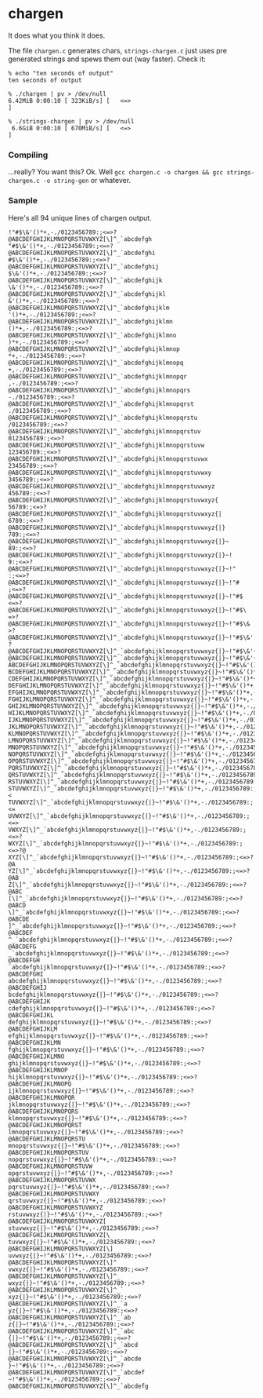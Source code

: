 # chargen

It does what you think it does.

The file `chargen.c` generates chars, `strings-chargen.c` just uses pre generated strings and spews them out (way faster). Check it:

    % echo "ten seconds of output"
    ten seconds of output
    
    % ./chargen | pv > /dev/null
    6.42MiB 0:00:10 [ 323KiB/s] [   <=>                                                  ]
    
    % ./strings-chargen | pv > /dev/null
     6.6GiB 0:00:10 [ 670MiB/s] [   <=>                                                  ]

### Compiling
...really? You want this? Ok. Well `gcc chargen.c -o chargen && gcc strings-chargen.c -o string-gen` or whatever.


### Sample
Here's all 94 unique lines of chargen output.

    !"#$\&'()*+,-./0123456789:;<=>?@ABCDEFGHIJKLMNOPQRSTUVWXYZ[\]^_`abcdefgh
    "#$\&'()*+,-./0123456789:;<=>?@ABCDEFGHIJKLMNOPQRSTUVWXYZ[\]^_`abcdefghi
    #$\&'()*+,-./0123456789:;<=>?@ABCDEFGHIJKLMNOPQRSTUVWXYZ[\]^_`abcdefghij
    $\&'()*+,-./0123456789:;<=>?@ABCDEFGHIJKLMNOPQRSTUVWXYZ[\]^_`abcdefghijk
    \&'()*+,-./0123456789:;<=>?@ABCDEFGHIJKLMNOPQRSTUVWXYZ[\]^_`abcdefghijkl
    &'()*+,-./0123456789:;<=>?@ABCDEFGHIJKLMNOPQRSTUVWXYZ[\]^_`abcdefghijklm
    '()*+,-./0123456789:;<=>?@ABCDEFGHIJKLMNOPQRSTUVWXYZ[\]^_`abcdefghijklmn
    ()*+,-./0123456789:;<=>?@ABCDEFGHIJKLMNOPQRSTUVWXYZ[\]^_`abcdefghijklmno
    )*+,-./0123456789:;<=>?@ABCDEFGHIJKLMNOPQRSTUVWXYZ[\]^_`abcdefghijklmnop
    *+,-./0123456789:;<=>?@ABCDEFGHIJKLMNOPQRSTUVWXYZ[\]^_`abcdefghijklmnopq
    +,-./0123456789:;<=>?@ABCDEFGHIJKLMNOPQRSTUVWXYZ[\]^_`abcdefghijklmnopqr
    ,-./0123456789:;<=>?@ABCDEFGHIJKLMNOPQRSTUVWXYZ[\]^_`abcdefghijklmnopqrs
    -./0123456789:;<=>?@ABCDEFGHIJKLMNOPQRSTUVWXYZ[\]^_`abcdefghijklmnopqrst
    ./0123456789:;<=>?@ABCDEFGHIJKLMNOPQRSTUVWXYZ[\]^_`abcdefghijklmnopqrstu
    /0123456789:;<=>?@ABCDEFGHIJKLMNOPQRSTUVWXYZ[\]^_`abcdefghijklmnopqrstuv
    0123456789:;<=>?@ABCDEFGHIJKLMNOPQRSTUVWXYZ[\]^_`abcdefghijklmnopqrstuvw
    123456789:;<=>?@ABCDEFGHIJKLMNOPQRSTUVWXYZ[\]^_`abcdefghijklmnopqrstuvwx
    23456789:;<=>?@ABCDEFGHIJKLMNOPQRSTUVWXYZ[\]^_`abcdefghijklmnopqrstuvwxy
    3456789:;<=>?@ABCDEFGHIJKLMNOPQRSTUVWXYZ[\]^_`abcdefghijklmnopqrstuvwxyz
    456789:;<=>?@ABCDEFGHIJKLMNOPQRSTUVWXYZ[\]^_`abcdefghijklmnopqrstuvwxyz{
    56789:;<=>?@ABCDEFGHIJKLMNOPQRSTUVWXYZ[\]^_`abcdefghijklmnopqrstuvwxyz{|
    6789:;<=>?@ABCDEFGHIJKLMNOPQRSTUVWXYZ[\]^_`abcdefghijklmnopqrstuvwxyz{|}
    789:;<=>?@ABCDEFGHIJKLMNOPQRSTUVWXYZ[\]^_`abcdefghijklmnopqrstuvwxyz{|}~
    89:;<=>?@ABCDEFGHIJKLMNOPQRSTUVWXYZ[\]^_`abcdefghijklmnopqrstuvwxyz{|}~!
    9:;<=>?@ABCDEFGHIJKLMNOPQRSTUVWXYZ[\]^_`abcdefghijklmnopqrstuvwxyz{|}~!"
    :;<=>?@ABCDEFGHIJKLMNOPQRSTUVWXYZ[\]^_`abcdefghijklmnopqrstuvwxyz{|}~!"#
    ;<=>?@ABCDEFGHIJKLMNOPQRSTUVWXYZ[\]^_`abcdefghijklmnopqrstuvwxyz{|}~!"#$
    <=>?@ABCDEFGHIJKLMNOPQRSTUVWXYZ[\]^_`abcdefghijklmnopqrstuvwxyz{|}~!"#$\
    =>?@ABCDEFGHIJKLMNOPQRSTUVWXYZ[\]^_`abcdefghijklmnopqrstuvwxyz{|}~!"#$\&
    >?@ABCDEFGHIJKLMNOPQRSTUVWXYZ[\]^_`abcdefghijklmnopqrstuvwxyz{|}~!"#$\&'
    ?@ABCDEFGHIJKLMNOPQRSTUVWXYZ[\]^_`abcdefghijklmnopqrstuvwxyz{|}~!"#$\&'(
    @ABCDEFGHIJKLMNOPQRSTUVWXYZ[\]^_`abcdefghijklmnopqrstuvwxyz{|}~!"#$\&'()
    ABCDEFGHIJKLMNOPQRSTUVWXYZ[\]^_`abcdefghijklmnopqrstuvwxyz{|}~!"#$\&'()*
    BCDEFGHIJKLMNOPQRSTUVWXYZ[\]^_`abcdefghijklmnopqrstuvwxyz{|}~!"#$\&'()*+
    CDEFGHIJKLMNOPQRSTUVWXYZ[\]^_`abcdefghijklmnopqrstuvwxyz{|}~!"#$\&'()*+,
    DEFGHIJKLMNOPQRSTUVWXYZ[\]^_`abcdefghijklmnopqrstuvwxyz{|}~!"#$\&'()*+,-
    EFGHIJKLMNOPQRSTUVWXYZ[\]^_`abcdefghijklmnopqrstuvwxyz{|}~!"#$\&'()*+,-.
    FGHIJKLMNOPQRSTUVWXYZ[\]^_`abcdefghijklmnopqrstuvwxyz{|}~!"#$\&'()*+,-./
    GHIJKLMNOPQRSTUVWXYZ[\]^_`abcdefghijklmnopqrstuvwxyz{|}~!"#$\&'()*+,-./0
    HIJKLMNOPQRSTUVWXYZ[\]^_`abcdefghijklmnopqrstuvwxyz{|}~!"#$\&'()*+,-./01
    IJKLMNOPQRSTUVWXYZ[\]^_`abcdefghijklmnopqrstuvwxyz{|}~!"#$\&'()*+,-./012
    JKLMNOPQRSTUVWXYZ[\]^_`abcdefghijklmnopqrstuvwxyz{|}~!"#$\&'()*+,-./0123
    KLMNOPQRSTUVWXYZ[\]^_`abcdefghijklmnopqrstuvwxyz{|}~!"#$\&'()*+,-./01234
    LMNOPQRSTUVWXYZ[\]^_`abcdefghijklmnopqrstuvwxyz{|}~!"#$\&'()*+,-./012345
    MNOPQRSTUVWXYZ[\]^_`abcdefghijklmnopqrstuvwxyz{|}~!"#$\&'()*+,-./0123456
    NOPQRSTUVWXYZ[\]^_`abcdefghijklmnopqrstuvwxyz{|}~!"#$\&'()*+,-./01234567
    OPQRSTUVWXYZ[\]^_`abcdefghijklmnopqrstuvwxyz{|}~!"#$\&'()*+,-./012345678
    PQRSTUVWXYZ[\]^_`abcdefghijklmnopqrstuvwxyz{|}~!"#$\&'()*+,-./0123456789
    QRSTUVWXYZ[\]^_`abcdefghijklmnopqrstuvwxyz{|}~!"#$\&'()*+,-./0123456789:
    RSTUVWXYZ[\]^_`abcdefghijklmnopqrstuvwxyz{|}~!"#$\&'()*+,-./0123456789:;
    STUVWXYZ[\]^_`abcdefghijklmnopqrstuvwxyz{|}~!"#$\&'()*+,-./0123456789:;<
    TUVWXYZ[\]^_`abcdefghijklmnopqrstuvwxyz{|}~!"#$\&'()*+,-./0123456789:;<=
    UVWXYZ[\]^_`abcdefghijklmnopqrstuvwxyz{|}~!"#$\&'()*+,-./0123456789:;<=>
    VWXYZ[\]^_`abcdefghijklmnopqrstuvwxyz{|}~!"#$\&'()*+,-./0123456789:;<=>?
    WXYZ[\]^_`abcdefghijklmnopqrstuvwxyz{|}~!"#$\&'()*+,-./0123456789:;<=>?@
    XYZ[\]^_`abcdefghijklmnopqrstuvwxyz{|}~!"#$\&'()*+,-./0123456789:;<=>?@A
    YZ[\]^_`abcdefghijklmnopqrstuvwxyz{|}~!"#$\&'()*+,-./0123456789:;<=>?@AB
    Z[\]^_`abcdefghijklmnopqrstuvwxyz{|}~!"#$\&'()*+,-./0123456789:;<=>?@ABC
    [\]^_`abcdefghijklmnopqrstuvwxyz{|}~!"#$\&'()*+,-./0123456789:;<=>?@ABCD
    \]^_`abcdefghijklmnopqrstuvwxyz{|}~!"#$\&'()*+,-./0123456789:;<=>?@ABCDE
    ]^_`abcdefghijklmnopqrstuvwxyz{|}~!"#$\&'()*+,-./0123456789:;<=>?@ABCDEF
    ^_`abcdefghijklmnopqrstuvwxyz{|}~!"#$\&'()*+,-./0123456789:;<=>?@ABCDEFG
    _`abcdefghijklmnopqrstuvwxyz{|}~!"#$\&'()*+,-./0123456789:;<=>?@ABCDEFGH
    `abcdefghijklmnopqrstuvwxyz{|}~!"#$\&'()*+,-./0123456789:;<=>?@ABCDEFGHI
    abcdefghijklmnopqrstuvwxyz{|}~!"#$\&'()*+,-./0123456789:;<=>?@ABCDEFGHIJ
    bcdefghijklmnopqrstuvwxyz{|}~!"#$\&'()*+,-./0123456789:;<=>?@ABCDEFGHIJK
    cdefghijklmnopqrstuvwxyz{|}~!"#$\&'()*+,-./0123456789:;<=>?@ABCDEFGHIJKL
    defghijklmnopqrstuvwxyz{|}~!"#$\&'()*+,-./0123456789:;<=>?@ABCDEFGHIJKLM
    efghijklmnopqrstuvwxyz{|}~!"#$\&'()*+,-./0123456789:;<=>?@ABCDEFGHIJKLMN
    fghijklmnopqrstuvwxyz{|}~!"#$\&'()*+,-./0123456789:;<=>?@ABCDEFGHIJKLMNO
    ghijklmnopqrstuvwxyz{|}~!"#$\&'()*+,-./0123456789:;<=>?@ABCDEFGHIJKLMNOP
    hijklmnopqrstuvwxyz{|}~!"#$\&'()*+,-./0123456789:;<=>?@ABCDEFGHIJKLMNOPQ
    ijklmnopqrstuvwxyz{|}~!"#$\&'()*+,-./0123456789:;<=>?@ABCDEFGHIJKLMNOPQR
    jklmnopqrstuvwxyz{|}~!"#$\&'()*+,-./0123456789:;<=>?@ABCDEFGHIJKLMNOPQRS
    klmnopqrstuvwxyz{|}~!"#$\&'()*+,-./0123456789:;<=>?@ABCDEFGHIJKLMNOPQRST
    lmnopqrstuvwxyz{|}~!"#$\&'()*+,-./0123456789:;<=>?@ABCDEFGHIJKLMNOPQRSTU
    mnopqrstuvwxyz{|}~!"#$\&'()*+,-./0123456789:;<=>?@ABCDEFGHIJKLMNOPQRSTUV
    nopqrstuvwxyz{|}~!"#$\&'()*+,-./0123456789:;<=>?@ABCDEFGHIJKLMNOPQRSTUVW
    opqrstuvwxyz{|}~!"#$\&'()*+,-./0123456789:;<=>?@ABCDEFGHIJKLMNOPQRSTUVWX
    pqrstuvwxyz{|}~!"#$\&'()*+,-./0123456789:;<=>?@ABCDEFGHIJKLMNOPQRSTUVWXY
    qrstuvwxyz{|}~!"#$\&'()*+,-./0123456789:;<=>?@ABCDEFGHIJKLMNOPQRSTUVWXYZ
    rstuvwxyz{|}~!"#$\&'()*+,-./0123456789:;<=>?@ABCDEFGHIJKLMNOPQRSTUVWXYZ[
    stuvwxyz{|}~!"#$\&'()*+,-./0123456789:;<=>?@ABCDEFGHIJKLMNOPQRSTUVWXYZ[\
    tuvwxyz{|}~!"#$\&'()*+,-./0123456789:;<=>?@ABCDEFGHIJKLMNOPQRSTUVWXYZ[\]
    uvwxyz{|}~!"#$\&'()*+,-./0123456789:;<=>?@ABCDEFGHIJKLMNOPQRSTUVWXYZ[\]^
    vwxyz{|}~!"#$\&'()*+,-./0123456789:;<=>?@ABCDEFGHIJKLMNOPQRSTUVWXYZ[\]^_
    wxyz{|}~!"#$\&'()*+,-./0123456789:;<=>?@ABCDEFGHIJKLMNOPQRSTUVWXYZ[\]^_`
    xyz{|}~!"#$\&'()*+,-./0123456789:;<=>?@ABCDEFGHIJKLMNOPQRSTUVWXYZ[\]^_`a
    yz{|}~!"#$\&'()*+,-./0123456789:;<=>?@ABCDEFGHIJKLMNOPQRSTUVWXYZ[\]^_`ab
    z{|}~!"#$\&'()*+,-./0123456789:;<=>?@ABCDEFGHIJKLMNOPQRSTUVWXYZ[\]^_`abc
    {|}~!"#$\&'()*+,-./0123456789:;<=>?@ABCDEFGHIJKLMNOPQRSTUVWXYZ[\]^_`abcd
    |}~!"#$\&'()*+,-./0123456789:;<=>?@ABCDEFGHIJKLMNOPQRSTUVWXYZ[\]^_`abcde
    }~!"#$\&'()*+,-./0123456789:;<=>?@ABCDEFGHIJKLMNOPQRSTUVWXYZ[\]^_`abcdef
    ~!"#$\&'()*+,-./0123456789:;<=>?@ABCDEFGHIJKLMNOPQRSTUVWXYZ[\]^_`abcdefg


